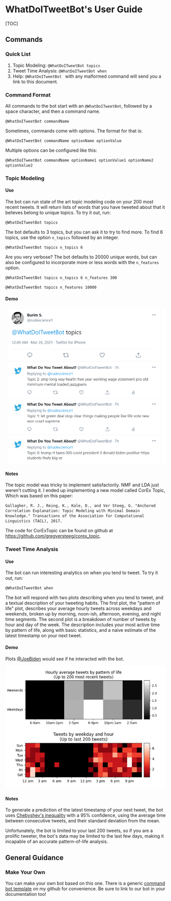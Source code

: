 # WhatDoITweetBot's User Guide

[TOC]

## Commands

### Quick List

1.  Topic Modeling: `@WhatDoITweetBot topics`
2.  Tweet Time Analysis: `@WhatDoITweetBot when`
3.  Help: `@WhatDoITweetBot ` with any malformed command will send you a link to this document.

### Command Format

All commands to the bot start with an `@WhatDoITweetBot`, followed by a space character, and then a command name.

```
@WhatDoITweetBot commandName
```

Sometimes, commands come with options. The format for that is:

```
@WhatDoITweetBot commandName optionName optionValue
```

Multiple options can be configured like this:

```
@WhatDoITweetBot commandName optionName1 optionValue1 optionName2 optionValue2
```

### Topic Modeling

#### Use

The bot can run state of the art topic modeling code on your 200 most recent tweets. It will return lists of words that you have tweeted about that it believes belong to unique topics. To try it out, run:

```
@WhatDoITweetBot topics
```

The bot defaults to 3 topics, but you can ask it to try to find more. To find 6 topics, use the option `n_topics` followed by an integer.

```
@WhatDoITweetBot topics n_topics 6
```

Are you very verbose? The bot defaults to 20000 unique words, but can also be configured to incorporate more or less words with the `n_features` option.

```
@WhatDoITweetBot topics n_topics 6 n_features 300
```

```
@WhatDoITweetBot topics n_features 10000
```

#### Demo



<img src="https://raw.githubusercontent.com/Ejjaffe/nlp-bot/main/docs/images/Topic_analysis.PNG" alt="Topic_analysis" style="zoom: 67%;" />

#### Notes

The topic model was tricky to implement satisfactorily. NMF and LDA just weren't cutting it. I ended up implementing a new model called CorEx Topic, Which was based on this paper:

```quote
Gallagher, R. J., Reing, K., Kale, D., and Ver Steeg, G. "Anchored Correlation Explanation: Topic Modeling with Minimal Domain Knowledge." Transactions of the Association for Computational Linguistics (TACL), 2017.
```

The code for CorExTopic can be found on github at https://github.com/gregversteeg/corex_topic.

### Tweet Time Analysis


#### Use

The bot can run interesting analytics on when you tend to tweet. To try it out, run:

```
@WhatDoITweetBot when
```

The bot will respond with two plots describing when you tend to tweet, and a textual description of your tweeting habits. The first plot, the "pattern of life" plot, describes your average hourly tweets across weekdays and weekends, broken up by morning, noon-ish, afternoon, evening, and night time segments. The second plot is a breakdown of number of tweets by hour and day of the week. The description includes your most active time by pattern of life, along with basic statistics, and a naive estimate of the latest timestamp on your next tweet.

#### Demo

Plots [@JoeBiden](https://twitter.com/JoeBiden) would see if he interacted with the bot.

<img src="https://raw.githubusercontent.com/Ejjaffe/nlp-bot/main/docs/images/sample_cropped/pol_img.png" alt="pol_img"  />

<img src="https://raw.githubusercontent.com/Ejjaffe/nlp-bot/main/docs/images/sample_cropped/wh_img.png" alt="wh_img"  />

#### Notes

To generate a prediction of the latest timestamp of your next tweet, the bot uses [Chebyshev's inequality](https://en.wikipedia.org/wiki/Chebyshev%27s_inequality) with a 95% confidence, using the average time between consecutive tweets, and their standard deviation from the mean.

Unfortunately, the bot is limited to your last 200 tweets, so if you are a prolific tweeter, the bot's data may be limited to the last few days, making it incapable of an accurate pattern-of-life analysis.
## General Guidance

### Make Your Own

You can make your own bot based on this one. There is a generic [command bot template](https://github.com/Ejjaffe/twitter-command-bot) on my github for convenience. Be sure to link to our bot in your documentation too!
